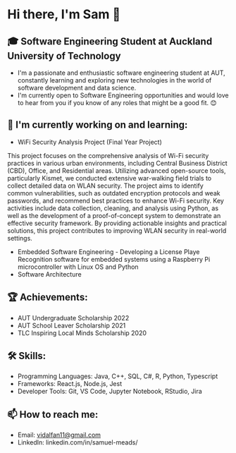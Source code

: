# Hi there, I'm Sam 👋

## 🎓 Software Engineering Student at Auckland University of Technology

- I'm a passionate and enthusiastic software engineering student at AUT, constantly learning and exploring new technologies in the world of software development and data science.
- I'm currently open to Software Engineering opportunities and would love to hear from you if you know of any roles that might be a good fit. 😊

## 🌱 I'm currently working on and learning:
- WiFi Security Analysis Project (Final Year Project)

This project focuses on the comprehensive analysis of Wi-Fi security practices in various urban environments, including Central Business District (CBD), Office, and Residential areas. Utilizing advanced open-source tools, particularly Kismet, we conducted extensive war-walking field trials to collect detailed data on WLAN security. The project aims to identify common vulnerabilities, such as outdated encryption protocols and weak passwords, and recommend best practices to enhance Wi-Fi security. Key activities include data collection, cleaning, and analysis using Python, as well as the development of a proof-of-concept system to demonstrate an effective security framework. By providing actionable insights and practical solutions, this project contributes to improving WLAN security in real-world settings.

- Embedded Software Engineering - Developing a License Playe Recognition software for embedded systems using a Raspberry Pi microcontroller with Linux OS and Python
- Software Architecture 
  
## 🏆 Achievements:
- AUT Undergraduate Scholarship 2022
- AUT School Leaver Scholarship 2021
- TLC Inspiring Local Minds Scholarship 2020

## 🛠️ Skills:
- Programming Languages: Java, C++, SQL, C#, R, Python, Typescript
- Frameworks: React.js, Node.js, Jest
-	Developer Tools: Git, VS Code, Jupyter Notebook, RStudio, Jira 

## 📫 How to reach me:
- Email: vidalfan11@gmail.com
- LinkedIn: linkedin.com/in/samuel-meads/
